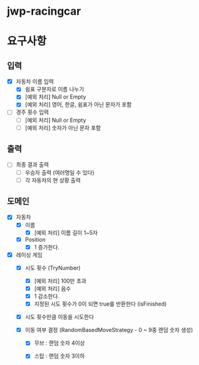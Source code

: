 # jwp-racingcar

# 요구사항

## 입력
- [x] 자동차 이름 입력
  - [x] 쉼표 구분자로 이름 나누기
  - [x] [예외 처리] Null or Empty
  - [x] [예외 처리] 영어, 한글, 쉼표가 아닌 문자가 포함

- [ ] 경주 횟수 입력
    - [ ] [예외 처리] Null or Empty
    - [ ] [예외 처리] 숫자가 아닌 문자 포함

## 출력
- [ ] 최종 결과 출력
  - [ ] 우승자 출력 (여러명일 수 있다)
  - [ ] 각 자동차의 현 상황 출력

## 도메인
- [x] 자동차
  - [x] 이름
    - [x] [예외 처리] 이름 길이 1~5자
  - [x] Position
    - [x] 1 증가한다.

- [x] 레이싱 게임
  - [x] 시도 횟수 (TryNumber)
    - [x] [예외 처리] 100만 초과
    - [x] [예외 처리] 음수
    - [x] 1 감소한다.
    - [x] 지정된 시도 횟수가 0이 되면 true를 반환한다 (isFinished)
  - [x] 시도 횟수만큼 이동을 시도한다

  - [x] 이동 여부 결정 (RandomBasedMoveStrategy - 0 ~ 9중 랜덤 숫자 생성)
    - [x] 무브 : 랜덤 숫자 4이상
    - [x] 스탑 : 랜덤 숫자 3이하

